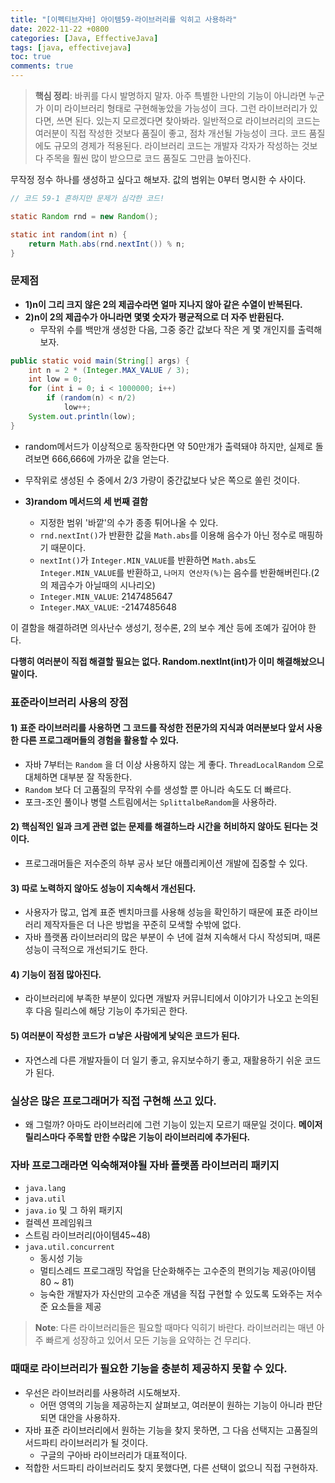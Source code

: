 ```yaml
---
title: "[이펙티브자바] 아이템59-라이브러리를 익히고 사용하라"
date: 2022-11-22 +0800
categories: [Java, EffectiveJava]
tags: [java, effectivejava]
toc: true
comments: true
---
```


> **핵심 정리**: 바퀴를 다시 발명하지 말자. 아주 특별한 나만의 기능이 아니라면 누군가 이미 라이브러리 형태로 구현해놓았을 가능성이 크다. 그런 라이브러리가 있다면, 쓰면 된다. 있는지 모르겠다면 찾아봐라. 일반적으로 라이브러리의 코드는 여러분이 직접 작성한 것보다 품질이 좋고, 점차 개선될 가능성이 크다. 코드 품질에도 규모의 경제가 적용된다. 라이브러리 코드는 개발자 각자가 작성하는 것보다 주목을 훨씬 많이 받으므로 코드 품질도 그만큼 높아진다.

무작정 정수 하나를 생성하고 싶다고 해보자. 값의 범위는 0부터 명시한 수 사이다.

```java
// 코드 59-1 흔하지만 문제가 심각한 코드!

static Random rnd = new Random();

static int random(int n) {
    return Math.abs(rnd.nextInt()) % n;
}
```

### 문제점
- <b>1)n이 그리 크지 않은 2의 제곱수라면 얼마 지나지 않아 같은 수열이 반복된다.</b>
- <b>2)n이 2의 제곱수가 아니라면 몇몇 숫자가 평균적으로 더 자주 반환된다.</b>
    - 무작위 수를 백만개 생성한 다음, 그중 중간 값보다 작은 게 몇 개인지를 출력해보자.

```java
public static void main(String[] args) {
    int n = 2 * (Integer.MAX_VALUE / 3);
    int low = 0;
    for (int i = 0; i < 1000000; i++)
        if (random(n) < n/2)
            low++;
    System.out.println(low);
}
```

- random메서드가 이상적으로 동작한다면 약 50만개가 출력돼야 하지만, 실제로 돌려보면 666,666에 가까운 값을 얻는다. 
- 무작위로 생성된 수 중에서 2/3 가량이 중간값보다 낮은 쪽으로 쏠린 것이다.

- <b>3)random 메서드의 세 번째 결함</b>
    - 지정한 범위 '바깥'의 수가 종종 튀어나올 수 있다.
    - `rnd.nextInt()`가 반환한 값을 `Math.abs`를 이용해 음수가 아닌 정수로 매핑하기 때문이다.
    - `nextInt()`가 `Integer.MIN_VALUE`를 반환하면 `Math.abs`도 `Integer.MIN_VALUE`를 반환하고, `나머지 연산자(%)`는 음수를 반환해버린다.(2의 제곱수가 아닐때의 시나리오)
    - `Integer.MIN_VALUE`: 2147485647
    - `Integer.MAX_VALUE`: -2147485648
  
이 결함을 해결하려면 의사난수 생성기, 정수론, 2의 보수 계산 등에 조예가 깊어야 한다.

<b>다행히 여러분이 직접 해결할 필요는 없다. Random.nextInt(int)가 이미 해결해놨으니 말이다.</b>


### 표준라이브러리 사용의 장점

#### 1) 표준 라이브러리를 사용하면 그 코드를 작성한 전문가의 지식과 여러분보다 앞서 사용한 다른 프로그래머들의 경험을 활용할 수 있다.

- 자바 7부터는 `Random` 을 더 이상 사용하지 않는 게 좋다. `ThreadLocalRandom` 으로 대체하면 대부분 잘 작동한다.
- `Random` 보다 더 고품질의 무작위 수를 생성할 뿐 아니라 속도도 더 빠르다.
- 포크-조인 풀이나 병렬 스트림에서는 `SplittalbeRandom`을 사용하라.

#### 2) 핵심적인 일과 크게 관련 없는 문제를 해결하느라 시간을 허비하지 않아도 된다는 것이다.

- 프로그래머들은 저수준의 하부 공사 보단 애플리케이션 개발에 집중할 수 있다.

#### 3) 따로 노력하지 않아도 성능이 지속해서 개선된다.

- 사용자가 많고, 업계 표준 벤치마크를 사용해 성능을 확인하기 때문에 표준 라이브러리 제작자들은 더 나은 방법을 꾸준히 모색할 수밖에 없다. 
- 자바 플랫폼 라이브러리의 많은 부분이 수 년에 걸쳐 지속해서 다시 작성되며, 때론 성능이 극적으로 개선되기도 한다.

#### 4) 기능이 점점 많아진다.

- 라이브러리에 부족한 부분이 있다면 개발자 커뮤니티에서 이야기가 나오고 논의된 후 다음 릴리스에 해당 기능이 추가되곤 한다.

#### 5) 여러분이 작성한 코드가 ㅁ낳은 사람에게 낯익은 코드가 된다.

- 자연스레 다른 개발자들이 더 일기 좋고, 유지보수하기 좋고, 재활용하기 쉬운 코드가 된다.

### 실상은 많은 프로그래머가 직접 구현해 쓰고 있다.
- 왜 그럴까? 아마도 라이브러리에 그런 기능이 있는지 모르기 때문일 것이다. <b>메이저 릴리스마다 주목할 만한 수많은 기능이 라이브러리에 추가된다.</b>

### 자바 프로그래라면 익숙해져야될 자바 플랫폼 라이브러리 패키지
- `java.lang`
- `java.util`
- `java.io` 및 그 하위 패키지
- 컬렉션 프레임워크
- 스트림 라이브러리(아이템45~48)
- `java.util.concurrent`
  - 동시성 기능
  - 멀티스레드 프로그래밍 작업을 단순화해주는 고수준의 편의기능 제공(아이템80 ~ 81)
  - 능숙한 개발자가 자신만의 고수준 개념을 직접 구현할 수 있도록 도와주는 저수준 요소들을 제공

> **Note**: 다른 라이브러리들은 필요할 때마다 익히기 바란다. 라이브러리는 매년 아주 빠르게 성장하고 있어서 모든 기능을 요약하는 건 무리다.

### 때때로 라이브러리가 필요한 기능을 충분히 제공하지 못할 수 있다.
- 우선은 라이브러리를 사용하려 시도해보자.
  - 어떤 영역의 기능을 제공하는지 살펴보고, 여러분이 원하는 기능이 아니라 판단되면 대안을 사용하자.
- 자바 표준 라이브러리에서 원하는 기능을 찾지 못하면, 그 다음 선택지는 고품질의 서드파티 라이브러리가 될 것이다.
  - 구글의 구아바 라이브러리가 대표적이다.
- 적합한 서드파티 라이브러리도 찾지 못했다면, 다른 선택이 없으니 직접 구현하자.